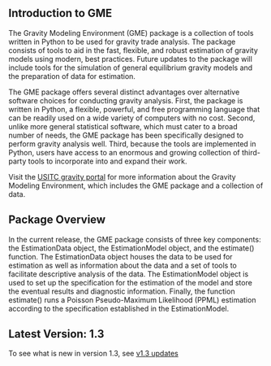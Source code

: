 ## Introduction to GME

The Gravity Modeling Environment (GME) package is a collection of tools written in Python to be used for gravity trade analysis.  The package consists of tools to aid in the fast, flexible, and robust estimation of gravity models using modern, best practices.  Future updates to the package will include tools for the simulation of general equilibrium gravity models and the preparation of data for estimation.

The GME package offers several distinct advantages over alternative software choices for conducting gravity analysis.  First, the package is written in Python, a flexible, powerful, and free programming language that can be readily used on a wide variety of computers with no cost. Second, unlike more general statistical software, which must cater to a broad number of needs, the GME package has been specifically designed to perform gravity analysis well. Third, because the tools are implemented in Python, users have access to an enormous and growing collection of third-party tools to incorporate into and expand their work.

Visit the [USITC gravity portal](https://gravity.usitc.gov) for more information about the Gravity Modeling Environment, which includes the GME package and a collection of data.

## Package Overview

In the current release, the GME package consists of three key components: the EstimationData object, the EstimationModel object, and the estimate() function. The EstimationData object houses the data to be used for estimation as well as information about the data and a set of tools to facilitate descriptive analysis of the data. The EstimationModel object is used to set up the specification for the estimation of the model and store the eventual results and diagnostic information. Finally, the function estimate() runs a Poisson Pseudo-Maximum Likelihood (PPML) estimation according to the specification established in the EstimationModel.

## Latest Version: 1.3
To see what is new in version 1.3, see [v1.3 updates](../updates)





